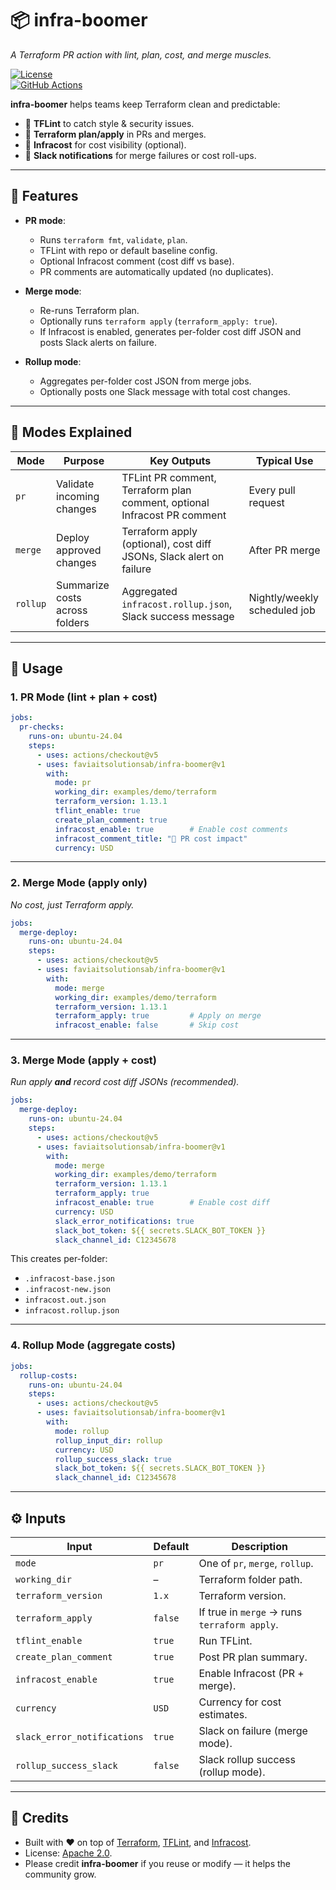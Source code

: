 # 📦 infra-boomer  
_A Terraform PR action with lint, plan, cost, and merge muscles._  

[![License](https://img.shields.io/badge/license-Apache--2.0-green)](./LICENSE)  
[![GitHub Actions](https://img.shields.io/badge/GitHub-Actions-blue)](#)  

**infra-boomer** helps teams keep Terraform clean and predictable:  
- 🧹 **TFLint** to catch style & security issues.  
- 🚀 **Terraform plan/apply** in PRs and merges.  
- 💸 **Infracost** for cost visibility (optional).  
- 📣 **Slack notifications** for merge failures or cost roll-ups.  

---

## 🔧 Features  

- **PR mode**:  
  - Runs `terraform fmt`, `validate`, `plan`.  
  - TFLint with repo or default baseline config.  
  - Optional Infracost comment (cost diff vs base).  
  - PR comments are automatically updated (no duplicates).  

- **Merge mode**:  
  - Re-runs Terraform plan.  
  - Optionally runs `terraform apply` (`terraform_apply: true`).  
  - If Infracost is enabled, generates per-folder cost diff JSON and posts Slack alerts on failure.  

- **Rollup mode**:  
  - Aggregates per-folder cost JSON from merge jobs.  
  - Optionally posts one Slack message with total cost changes.  

---

## 📂 Modes Explained  

| Mode    | Purpose | Key Outputs | Typical Use |
|---------|---------|-------------|-------------|
| `pr`    | Validate incoming changes | TFLint PR comment, Terraform plan comment, optional Infracost PR comment | Every pull request |
| `merge` | Deploy approved changes | Terraform apply (optional), cost diff JSONs, Slack alert on failure | After PR merge |
| `rollup`| Summarize costs across folders | Aggregated `infracost.rollup.json`, Slack success message | Nightly/weekly scheduled job |

---

## 🚀 Usage  

### 1. PR Mode (lint + plan + cost)  

```yaml
jobs:
  pr-checks:
    runs-on: ubuntu-24.04
    steps:
      - uses: actions/checkout@v5
      - uses: faviaitsolutionsab/infra-boomer@v1
        with:
          mode: pr
          working_dir: examples/demo/terraform
          terraform_version: 1.13.1
          tflint_enable: true
          create_plan_comment: true
          infracost_enable: true        # Enable cost comments
          infracost_comment_title: "💸 PR cost impact"
          currency: USD
```

---

### 2. Merge Mode (apply only)  

_No cost, just Terraform apply._  

```yaml
jobs:
  merge-deploy:
    runs-on: ubuntu-24.04
    steps:
      - uses: actions/checkout@v5
      - uses: faviaitsolutionsab/infra-boomer@v1
        with:
          mode: merge
          working_dir: examples/demo/terraform
          terraform_version: 1.13.1
          terraform_apply: true         # Apply on merge
          infracost_enable: false       # Skip cost
```

---

### 3. Merge Mode (apply + cost)  

_Run apply **and** record cost diff JSONs (recommended)._  

```yaml
jobs:
  merge-deploy:
    runs-on: ubuntu-24.04
    steps:
      - uses: actions/checkout@v5
      - uses: faviaitsolutionsab/infra-boomer@v1
        with:
          mode: merge
          working_dir: examples/demo/terraform
          terraform_version: 1.13.1
          terraform_apply: true
          infracost_enable: true        # Enable cost diff
          currency: USD
          slack_error_notifications: true
          slack_bot_token: ${{ secrets.SLACK_BOT_TOKEN }}
          slack_channel_id: C12345678
```

This creates per-folder:  
- `.infracost-base.json`  
- `.infracost-new.json`  
- `infracost.out.json`  
- `infracost.rollup.json`  

---

### 4. Rollup Mode (aggregate costs)  

```yaml
jobs:
  rollup-costs:
    runs-on: ubuntu-24.04
    steps:
      - uses: actions/checkout@v5
      - uses: faviaitsolutionsab/infra-boomer@v1
        with:
          mode: rollup
          rollup_input_dir: rollup
          currency: USD
          rollup_success_slack: true
          slack_bot_token: ${{ secrets.SLACK_BOT_TOKEN }}
          slack_channel_id: C12345678
```

---

## ⚙️ Inputs  

| Input | Default | Description |
|-------|---------|-------------|
| `mode` | `pr` | One of `pr`, `merge`, `rollup`. |
| `working_dir` | – | Terraform folder path. |
| `terraform_version` | `1.x` | Terraform version. |
| `terraform_apply` | `false` | If true in `merge` → runs `terraform apply`. |
| `tflint_enable` | `true` | Run TFLint. |
| `create_plan_comment` | `true` | Post PR plan summary. |
| `infracost_enable` | `true` | Enable Infracost (PR + merge). |
| `currency` | `USD` | Currency for cost estimates. |
| `slack_error_notifications` | `true` | Slack on failure (merge mode). |
| `rollup_success_slack` | `false` | Slack rollup success (rollup mode). |

---

## 🙌 Credits  

- Built with ❤️ on top of [Terraform](https://www.terraform.io/), [TFLint](https://github.com/terraform-linters/tflint), and [Infracost](https://www.infracost.io/).  
- License: [Apache 2.0](./LICENSE).  
- Please credit **infra-boomer** if you reuse or modify — it helps the community grow.  

